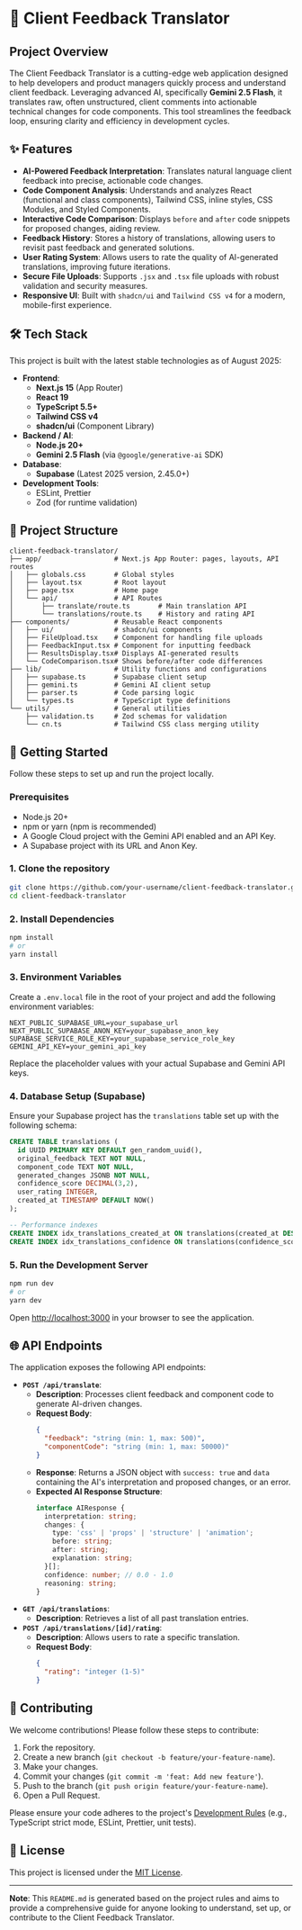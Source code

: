 # 🚀 Client Feedback Translator

## Project Overview

The Client Feedback Translator is a cutting-edge web application designed to help developers and product managers quickly process and understand client feedback. Leveraging advanced AI, specifically **Gemini 2.5 Flash**, it translates raw, often unstructured, client comments into actionable technical changes for code components. This tool streamlines the feedback loop, ensuring clarity and efficiency in development cycles.

## ✨ Features

*   **AI-Powered Feedback Interpretation**: Translates natural language client feedback into precise, actionable code changes.
*   **Code Component Analysis**: Understands and analyzes React (functional and class components), Tailwind CSS, inline styles, CSS Modules, and Styled Components.
*   **Interactive Code Comparison**: Displays `before` and `after` code snippets for proposed changes, aiding review.
*   **Feedback History**: Stores a history of translations, allowing users to revisit past feedback and generated solutions.
*   **User Rating System**: Allows users to rate the quality of AI-generated translations, improving future iterations.
*   **Secure File Uploads**: Supports `.jsx` and `.tsx` file uploads with robust validation and security measures.
*   **Responsive UI**: Built with `shadcn/ui` and `Tailwind CSS v4` for a modern, mobile-first experience.

## 🛠️ Tech Stack

This project is built with the latest stable technologies as of August 2025:

*   **Frontend**:
    *   **Next.js 15** (App Router)
    *   **React 19**
    *   **TypeScript 5.5+**
    *   **Tailwind CSS v4**
    *   **shadcn/ui** (Component Library)
*   **Backend / AI**:
    *   **Node.js 20+**
    *   **Gemini 2.5 Flash** (via `@google/generative-ai` SDK)
*   **Database**:
    *   **Supabase** (Latest 2025 version, 2.45.0+)
*   **Development Tools**:
    *   ESLint, Prettier
    *   Zod (for runtime validation)

## 📁 Project Structure

```
client-feedback-translator/
├── app/                  # Next.js App Router: pages, layouts, API routes
│   ├── globals.css       # Global styles
│   ├── layout.tsx        # Root layout
│   ├── page.tsx          # Home page
│   └── api/              # API Routes
│       ├── translate/route.ts       # Main translation API
│       └── translations/route.ts    # History and rating API
├── components/           # Reusable React components
│   ├── ui/               # shadcn/ui components
│   ├── FileUpload.tsx    # Component for handling file uploads
│   ├── FeedbackInput.tsx # Component for inputting feedback
│   ├── ResultsDisplay.tsx# Displays AI-generated results
│   └── CodeComparison.tsx# Shows before/after code differences
├── lib/                  # Utility functions and configurations
│   ├── supabase.ts       # Supabase client setup
│   ├── gemini.ts         # Gemini AI client setup
│   ├── parser.ts         # Code parsing logic
│   └── types.ts          # TypeScript type definitions
└── utils/                # General utilities
    ├── validation.ts     # Zod schemas for validation
    └── cn.ts             # Tailwind CSS class merging utility
```

## 🚀 Getting Started

Follow these steps to set up and run the project locally.

### Prerequisites

*   Node.js 20+
*   npm or yarn (npm is recommended)
*   A Google Cloud project with the Gemini API enabled and an API Key.
*   A Supabase project with its URL and Anon Key.

### 1. Clone the repository

```bash
git clone https://github.com/your-username/client-feedback-translator.git
cd client-feedback-translator
```

### 2. Install Dependencies

```bash
npm install
# or
yarn install
```

### 3. Environment Variables

Create a `.env.local` file in the root of your project and add the following environment variables:

```
NEXT_PUBLIC_SUPABASE_URL=your_supabase_url
NEXT_PUBLIC_SUPABASE_ANON_KEY=your_supabase_anon_key
SUPABASE_SERVICE_ROLE_KEY=your_supabase_service_role_key
GEMINI_API_KEY=your_gemini_api_key
```

Replace the placeholder values with your actual Supabase and Gemini API keys.

### 4. Database Setup (Supabase)

Ensure your Supabase project has the `translations` table set up with the following schema:

```sql
CREATE TABLE translations (
  id UUID PRIMARY KEY DEFAULT gen_random_uuid(),
  original_feedback TEXT NOT NULL,
  component_code TEXT NOT NULL,
  generated_changes JSONB NOT NULL,
  confidence_score DECIMAL(3,2),
  user_rating INTEGER,
  created_at TIMESTAMP DEFAULT NOW()
);

-- Performance indexes
CREATE INDEX idx_translations_created_at ON translations(created_at DESC);
CREATE INDEX idx_translations_confidence ON translations(confidence_score DESC);
```

### 5. Run the Development Server

```bash
npm run dev
# or
yarn dev
```

Open [http://localhost:3000](http://localhost:3000) in your browser to see the application.

## 🌐 API Endpoints

The application exposes the following API endpoints:

*   **`POST /api/translate`**:
    *   **Description**: Processes client feedback and component code to generate AI-driven changes.
    *   **Request Body**:
        ```json
        {
          "feedback": "string (min: 1, max: 500)",
          "componentCode": "string (min: 1, max: 50000)"
        }
        ```
    *   **Response**: Returns a JSON object with `success: true` and `data` containing the AI's interpretation and proposed changes, or an error.
    *   **Expected AI Response Structure**:
        ```typescript
        interface AIResponse {
          interpretation: string;
          changes: {
            type: 'css' | 'props' | 'structure' | 'animation';
            before: string;
            after: string;
            explanation: string;
          }[];
          confidence: number; // 0.0 - 1.0
          reasoning: string;
        }
        ```
*   **`GET /api/translations`**:
    *   **Description**: Retrieves a list of all past translation entries.
*   **`POST /api/translations/[id]/rating`**:
    *   **Description**: Allows users to rate a specific translation.
    *   **Request Body**:
        ```json
        {
          "rating": "integer (1-5)"
        }
        ```

## 🤝 Contributing

We welcome contributions! Please follow these steps to contribute:

1.  Fork the repository.
2.  Create a new branch (`git checkout -b feature/your-feature-name`).
3.  Make your changes.
4.  Commit your changes (`git commit -m 'feat: Add new feature'`).
5.  Push to the branch (`git push origin feature/your-feature-name`).
6.  Open a Pull Request.

Please ensure your code adheres to the project's [Development Rules](temp_docs/rules.mdc) (e.g., TypeScript strict mode, ESLint, Prettier, unit tests).

## 📄 License

This project is licensed under the [MIT License](LICENSE).

---

**Note**: This `README.md` is generated based on the project rules and aims to provide a comprehensive guide for anyone looking to understand, set up, or contribute to the Client Feedback Translator.
